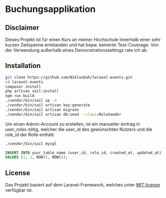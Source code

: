 # Buchungsapplikation
## Disclaimer
Dieses Projekt ist für einen Kurs an meiner Hochschule innerhalb einer sehr kurzen Zeitspanne entstanden und hat bspw. keinerlei Test-Coverage. Von der Verwendung außerhalb eines Demonstrationssettings rate ich ab.
## Installation
```sh
git clone https://github.com/NiklasDah/laravel-events.git
cd laravel-events
composer install
php artisan sail:install
npm run build
./vendor/bin/sail up -d
./vendor/bin/sail artisan key:generate
./vendor/bin/sail artisan migrate
./vendor/bin/sail artisan db:seed --class=RoleSeeder
```
Um einen Admin-Account zu erstellen, ist ein manueller eintrag in user_roles nötig, welcher die user_id des gewünschten Nutzers und die role_id der Rolle enthält:
```sh
./vendor/bin/sail mysql
```
```sql
INSERT INTO your_table_name (user_id, role_id, created_at, updated_at)
VALUES (1, 1, NOW(), NOW());
```

## License

Das Projekt basiert auf dem Laravel-Framework, welches unter [MIT license](https://opensource.org/licenses/MIT) verfügbar ist.
